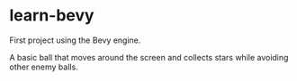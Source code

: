 # learn-bevy

First project using the Bevy engine.

A basic ball that moves around the screen and collects stars while avoiding other enemy balls.